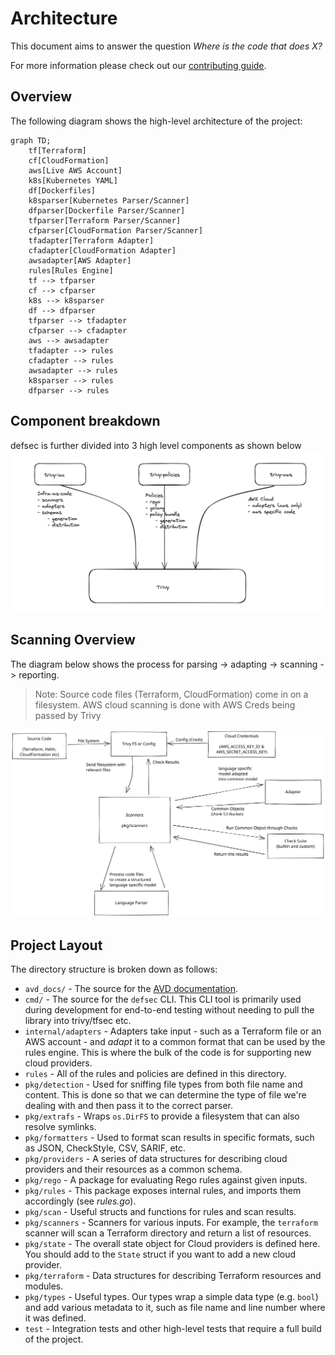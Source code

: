 # Architecture

This document aims to answer the question *Where is the code that does X?*

For more information please check out our [contributing guide](CONTRIBUTING.md).

## Overview

The following diagram shows the high-level architecture of the project:

```mermaid
graph TD;
    tf[Terraform]
    cf[CloudFormation]
    aws[Live AWS Account]
    k8s[Kubernetes YAML]
    df[Dockerfiles]
    k8sparser[Kubernetes Parser/Scanner]
    dfparser[Dockerfile Parser/Scanner]
    tfparser[Terraform Parser/Scanner]
    cfparser[CloudFormation Parser/Scanner]
    tfadapter[Terraform Adapter]
    cfadapter[CloudFormation Adapter]
    awsadapter[AWS Adapter]
    rules[Rules Engine]
    tf --> tfparser
    cf --> cfparser
    k8s --> k8sparser
    df --> dfparser
    tfparser --> tfadapter
    cfparser --> cfadapter
    aws --> awsadapter
    tfadapter --> rules
    cfadapter --> rules
    awsadapter --> rules
    k8sparser --> rules
    dfparser --> rules
```

## Component breakdown

defsec is further divided into 3 high level components as shown below
![defsec-components.png](.github/images/defsec-components.png)

## Scanning Overview

The diagram below shows the process for parsing -> adapting -> scanning -> reporting.

> Note: Source code files (Terraform, CloudFormation) come in on a filesystem. AWS cloud scanning is done with AWS Creds being passed by Trivy



![Scanning Overview](.github/images/scanner_process.svg)

## Project Layout

The directory structure is broken down as follows:

- `avd_docs/` - The source for the [AVD documentation](https://aquasecurity.github.io/avd/).
- `cmd/` - The source for the `defsec` CLI. This CLI tool is primarily used during development for end-to-end testing without needing to pull the library into trivy/tfsec etc.
- `internal/adapters` - Adapters take input - such as a Terraform file or an AWS account - and _adapt_ it to a common format that can be used by the rules engine. This is where the bulk of the code is for supporting new cloud providers.
- `rules` - All of the rules and policies are defined in this directory.
- `pkg/detection` - Used for sniffing file types from both file name and content. This is done so that we can determine the type of file we're dealing with and then pass it to the correct parser.
- `pkg/extrafs` - Wraps `os.DirFS` to provide a filesystem that can also resolve symlinks.
- `pkg/formatters` - Used to format scan results in specific formats, such as JSON, CheckStyle, CSV, SARIF, etc.
- `pkg/providers` - A series of data structures for describing cloud providers and their resources as a common schema.
- `pkg/rego` - A package for evaluating Rego rules against given inputs.
- `pkg/rules` - This package exposes internal rules, and imports them accordingly (see _rules.go_).
- `pkg/scan` - Useful structs and functions for rules and scan results.
- `pkg/scanners` - Scanners for various inputs. For example, the `terraform` scanner will scan a Terraform directory and return a list of resources.
- `pkg/state` - The overall state object for Cloud providers is defined here. You should add to the `State` struct if you want to add a new cloud provider.
- `pkg/terraform` - Data structures for describing Terraform resources and modules.
- `pkg/types` - Useful types. Our types wrap a simple data type (e.g. `bool`) and add various metadata to it, such as file name and line number where it was defined.
- `test` - Integration tests and other high-level tests that require a full build of the project.
